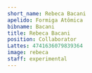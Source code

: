 ```yaml
---
short_name: Rebeca Bacani
apelido: Formiga Atômica
bibname: Bacani
title: Rebeca Bacani
position: Collaborator
Lattes: 4741636079839364
image: rebeca
staff: experimental
---
```

